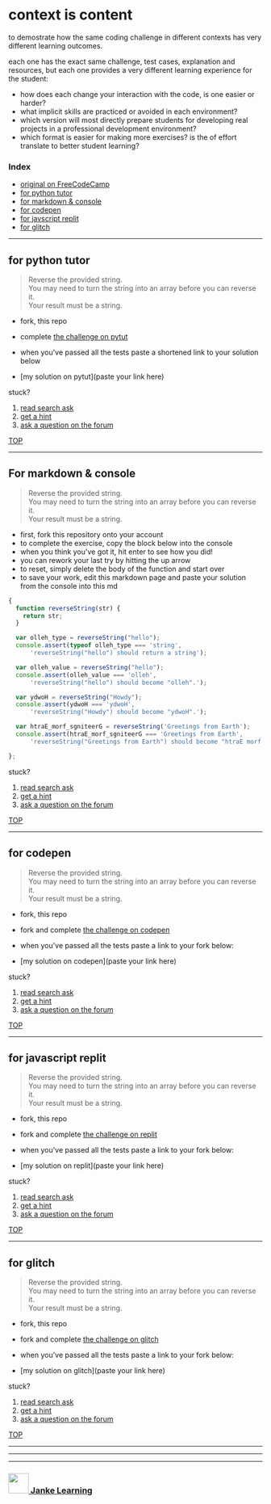# context is content

to demostrate how the same coding challenge in different contexts has very different learning outcomes.

each one has the exact same challenge, test cases, explanation and resources, but each one provides a very different learning experience for the student:
* how does each change your interaction with the code, is one easier or harder?
* what implicit skills are practiced or avoided in each environment?
* which version will most directly prepare students for developing real projects in a professional development environment?
* which format is easier for making more exercises?  is the of effort translate to better student learning?

### Index
* [original on FreeCodeCamp](https://learn.freecodecamp.org/javascript-algorithms-and-data-structures/basic-algorithm-scripting/reverse-a-string)
* [for python tutor](#for-python-tutor)
* [for markdown & console](#for-markdown-console)
* [for codepen](#for-codepen) 
* [for javscript replit](#for-javascript-replit)
* [for glitch](#for-glitch)

---

## for python tutor

> Reverse the provided string.  
> You may need to turn the string into an array before you can reverse it.  
> Your result must be a string.  

* fork, this repo
* complete [the challenge on pytut](https://goo.gl/SG2aoV)
* when you've passed all the tests paste a shortened link to your solution below

* [my solution on pytut](paste your link here)

stuck?
1. [read search ask](https://www.freecodecamp.org/forum/t/how-to-get-help-when-you-are-stuck/19514)
2. [get a hint](https://guide.freecodecamp.org/certifications/javascript-algorithms-and-data-structures/basic-algorithm-scripting/reverse-a-string/)
3. [ask a question on the forum](https://www.freecodecamp.org/forum/categories)

[TOP](#context-is-content)

---

## For markdown & console

> Reverse the provided string.  
> You may need to turn the string into an array before you can reverse it.  
> Your result must be a string.  

* first, fork this repository onto your account
* to complete the exercise, copy the block below into the console
* when you think you've got it, hit enter to see how you did!
* you can rework your last try by hitting the up arrow
* to reset, simply delete the body of the function and start over
* to save your work, edit this markdown page and paste your solution from the console into this md

```js
{ 
  function reverseString(str) {
    return str;
  }

  var olleh_type = reverseString("hello");
  console.assert(typeof olleh_type === 'string', 
      'reverseString("hello") should return a string');

  var olleh_value = reverseString("hello");
  console.assert(olleh_value === 'olleh',  
      'reverseString("hello") should become "olleh".');

  var ydwoH = reverseString("Howdy");
  console.assert(ydwoH === 'ydwoH', 
      'reverseString("Howdy") should become "ydwoH".');

  var htraE_morf_sgniteerG = reverseString('Greetings from Earth');
  console.assert(htraE_morf_sgniteerG === 'Greetings from Earth', 
      'reverseString("Greetings from Earth") should become "htraE morf sgniteerG".');

};
```

stuck?
1. [read search ask](https://www.freecodecamp.org/forum/t/how-to-get-help-when-you-are-stuck/19514)
2. [get a hint](https://guide.freecodecamp.org/certifications/javascript-algorithms-and-data-structures/basic-algorithm-scripting/reverse-a-string/)
3. [ask a question on the forum](https://www.freecodecamp.org/forum/categories)

[TOP](#context-is-content)


---

## for codepen

> Reverse the provided string.  
> You may need to turn the string into an array before you can reverse it.  
> Your result must be a string.  

* fork, this repo
* fork and complete [the challenge on codepen](https://codepen.io/colevanderswands/pen/NodZaW)
* when you've passed all the tests paste a link to your fork below:

* [my solution on codepen](paste your link here)


stuck?
1. [read search ask](https://www.freecodecamp.org/forum/t/how-to-get-help-when-you-are-stuck/19514)
2. [get a hint](https://guide.freecodecamp.org/certifications/javascript-algorithms-and-data-structures/basic-algorithm-scripting/reverse-a-string/)
3. [ask a question on the forum](https://www.freecodecamp.org/forum/categories)

[TOP](#context-is-content)

---

## for javascript replit

> Reverse the provided string.  
> You may need to turn the string into an array before you can reverse it.  
> Your result must be a string.  

* fork, this repo
* fork and complete [the challenge on replit](https://repl.it/@colevandersWands/reverse-a-string)
* when you've passed all the tests paste a link to your fork below:

* [my solution on replit](paste your link here)


stuck?
1. [read search ask](https://www.freecodecamp.org/forum/t/how-to-get-help-when-you-are-stuck/19514)
2. [get a hint](https://guide.freecodecamp.org/certifications/javascript-algorithms-and-data-structures/basic-algorithm-scripting/reverse-a-string/)
3. [ask a question on the forum](https://www.freecodecamp.org/forum/categories)

[TOP](#context-is-content)

---


## for glitch

> Reverse the provided string.  
> You may need to turn the string into an array before you can reverse it.  
> Your result must be a string.  

* fork, this repo
* fork and complete [the challenge on glitch](https://reverse-a-string.glitch.me/)
* when you've passed all the tests paste a link to your fork below:

* [my solution on glitch](paste your link here)


stuck?
1. [read search ask](https://www.freecodecamp.org/forum/t/how-to-get-help-when-you-are-stuck/19514)
2. [get a hint](https://guide.freecodecamp.org/certifications/javascript-algorithms-and-data-structures/basic-algorithm-scripting/reverse-a-string/)
3. [ask a question on the forum](https://www.freecodecamp.org/forum/categories)

[TOP](#context-is-content)

---





___
___
### <a href="http://janke-learning.org" target="_blank"><img src="https://user-images.githubusercontent.com/18554853/50098409-22575780-021c-11e9-99e1-962787adaded.png" width="40" height="40"></img> Janke Learning</a>
